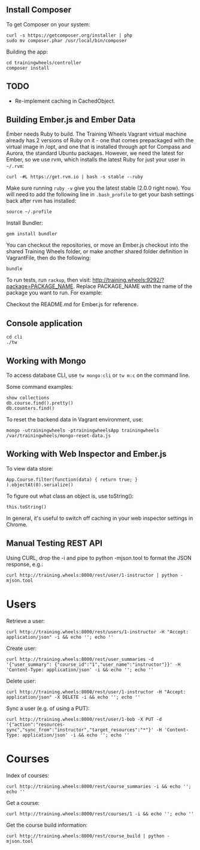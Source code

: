 Install Composer
----------------

To get Composer on your system:

    curl -s https://getcomposer.org/installer | php
    sudo mv composer.phar /usr/local/bin/composer

Building the app:

    cd trainingwheels/controller
    composer install

TODO
----

* Re-implement caching in CachedObject.

Building Ember.js and Ember Data
--------------------------------

Ember needs Ruby to build. The Training Wheels Vagrant virtual machine already has 2 versions of Ruby on it - one that comes prepackaged with the virtual image in /opt, and one that is installed through apt for Compass and Aurora, the standard Ubuntu packages. However, we need the latest for Ember, so we use rvm, which installs the latest Ruby for just your user in `~/.rvm`:

    curl -#L https://get.rvm.io | bash -s stable --ruby

Make sure running `ruby -v` give you the latest stable (2.0.0 right now). You will need to add the following line in `.bash_profile` to get your bash settings back after rvm has installed:

    source ~/.profile

Install Bundler:

    gem install bundler

You can checkout the repositories, or move an Ember.js checkout into the shared Training Wheels folder, or make another shared folder definition in VagrantFile, then do the following:

    bundle

To run tests, run `rackup`, then visit: http://training.wheels:9292/?package=PACKAGE_NAME. Replace PACKAGE_NAME with the name of the package you want to run. For example:

Checkout the README.md for Ember.js for reference.

Console application
-------------------

    cd cli
    ./tw

Working with Mongo
------------------

To access database CLI, use `tw mongo:cli` or `tw m:c` on the command line.

Some command examples:

    show collections
    db.course.find().pretty()
    db.counters.find()

To reset the backend data in Vagrant environment, use:

    mongo -utrainingwheels -ptrainingwheelsApp trainingwheels /var/trainingwheels/mongo-reset-data.js

Working with Web Inspector and Ember.js
---------------------------------------

To view data store:

    App.Course.filter(function(data) { return true; } ).objectAt(0).serialize()

To figure out what class an object is, use toString():

    this.toString()

In general, it's useful to switch off caching in your web inspector settings in Chrome.

Manual Testing REST API
-----------------------

Using CURL, drop the -i and pipe to python -mjson.tool to format the JSON response, e.g.:

    curl http://training.wheels:8000/rest/user/1-instructor | python -mjson.tool

Users
=====

Retrieve a user:

    curl http://training.wheels:8000/rest/users/1-instructor -H "Accept: application/json" -i && echo ''; echo ''

Create user:

    curl http://training.wheels:8000/rest/user_summaries -d '{"user_summary": {"course_id":"1","user_name":"instructor"}}' -H 'Content-Type: application/json' -i && echo ''; echo ''

Delete user:

    curl http://training.wheels:8000/rest/user/1-instructor -H "Accept: application/json" -X DELETE -i && echo ''; echo ''

Sync a user (e.g. of using a PUT):

    curl http://training.wheels:8000/rest/user/1-bob -X PUT -d '{"action":"resources-sync","sync_from":"instructor","target_resources":"*"}' -H 'Content-Type: application/json' -i && echo ''; echo ''

Courses
=======

Index of courses:

    curl http://training.wheels:8000/rest/course_summaries -i && echo ''; echo ''

Get a course:

    curl http://training.wheels:8000/rest/courses/1 -i && echo ''; echo ''

Get the course build information:

    curl http://training.wheels:8000/rest/course_build | python -mjson.tool
